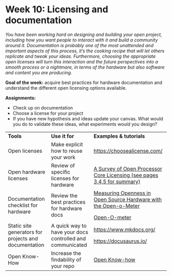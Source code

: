 
# Week 10: Licensing and documentation

_You have been working hard on designing and building your open project, including how you want people to interact with it and build a community around it. Documentation is probably one of the most unattended and important aspects of this process, it’s the cooking recipe that will let others replicate and tweak your ideas. Furthermore, choosing the appropriate open licenses will turn this interaction and the future perspectives into a smooth process or a nightmare, in terms of the hardware but also software and content you are producing._

**Goal of the week:** acquire best practices for hardware documentation and understand the different open licensing options available.

**Assignments:**

*   Check up on documentation
*   Choose a license for your project
*   If you have new hypothesis and ideas update your canvas. What would you do to validate these ideas, what experiments would you design?

<table>
  <tr>
   <td>
<strong>Tools</strong>
   </td>
   <td><strong>Use it for</strong>
   </td>
   <td><strong>Examples & tutorials</strong>
   </td>
  </tr>
  <tr>
   <td>Open licenses
   </td>
   <td>Make explicit how to reuse your work
   </td>
   <td><a href="https://choosealicense.com/">https://choosealicense.com/</a>
   </td>
  </tr>
  <tr>
   <td>Open hardware licenses
   </td>
   <td>Review of specific licenses for hardware
   </td>
   <td><a href="https://www.jolts.world/index.php/jolts/article/download/130/247">A Survey of Open Processor Core Licensing (see pages 3,4,5 for summary)</a>
   </td>
  </tr>
  <tr>
   <td>Documentation checklist for hardware
   </td>
   <td>Review the best practices for hardware docs
   </td>
   <td><a href="https://www.sciencedirect.com/science/article/pii/S2212827118312095">Measuring Openness in Open Source Hardware with the Open-o-Meter</a>
<p></p>
<a href="https://opensourcedesign.cc/wiki/index.php/Open-O-meter">Open-O-meter</a>
   </td>
  </tr>
  <tr>
   <td>Static site generators for projects and documentation
   </td>
   <td>A quick way to have your docs controlled and communicated
   </td>
   <td><a href="https://www.mkdocs.org/">https://www.mkdocs.org/</a>
<p></p>
<a href="https://docusaurus.io/">https://docusaurus.io/</a>
   </td>
  </tr>
  <tr>
   <td>Open Know-How
   </td>
   <td>Increase the findability of your repo
   </td>
   <td><a href="https://app.standardsrepo.com/MakerNetAlliance/OpenKnowHow/src/branch/master/1">Open Know-how</a>
   </td>
  </tr>
</table>

